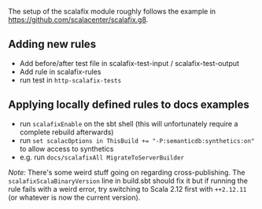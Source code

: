 The setup of the scalafix module roughly follows the example in https://github.com/scalacenter/scalafix.g8.

## Adding new rules

 * Add before/after test file in scalafix-test-input / scalafix-test-output
 * Add rule in scalafix-rules
 * run test in `http-scalafix-tests`

## Applying locally defined rules to docs examples

 * run `scalafixEnable` on the sbt shell (this will unfortunately require a complete rebuild afterwards)
 * run `set scalacOptions in ThisBuild += "-P:semanticdb:synthetics:on"` to allow access to synthetics
 * e.g. run `docs/scalafixAll MigrateToServerBuilder`

*Note:* There's some weird stuff going on regarding cross-publishing. The `scalafixScalaBinaryVersion` line in build.sbt
should fix it but if running the rule fails with a weird error, try switching to Scala 2.12 first with `++2.12.11` (or
whatever is now the current version).
